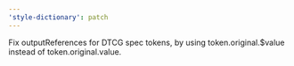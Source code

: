 ```yaml
---
'style-dictionary': patch
---
```


Fix outputReferences for DTCG spec tokens, by using token.original.$value instead of token.original.value.
